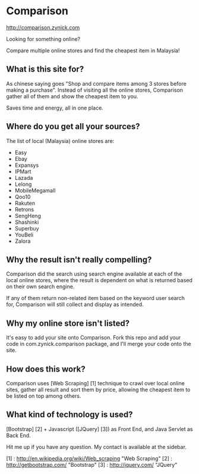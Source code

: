 # Comparison

http://comparison.zynick.com

Looking for something online?

Compare multiple online stores and find the cheapest item in Malaysia!

## What is this site for?

As chinese saying goes "Shop and compare items among 3 stores before making a purchase". Instead of visiting all the online stores, Comparison gather all of them and show the cheapest item to you. 

Saves time and energy, all in one place.

## Where do you get all your sources?

The list of local (Malaysia) online stores are:
 * Easy
 * Ebay
 * Expansys
 * IPMart
 * Lazada
 * Lelong
 * MobileMegamall
 * Qoo10
 * Rakuten
 * Retrons
 * SengHeng
 * Shashinki
 * Superbuy
 * YouBeli
 * Zalora

## Why the result isn't really compelling?

Comparison did the search using search engine available at each of the local online stores, where the result is dependent on what is returned based on their own search engine. 

If any of them return non-related item based on the keyword user search for, Comparison will still collect and display as intended.

## Why my online store isn't listed?

It's easy to add your site onto Comparison. Fork this repo and add your code in com.zynick.comparison package, and I'll merge your code onto the site.

## How does this work?

Comparison uses [Web Scraping] [1] technique to crawl over local online sites, gather all result and sort them by price, allowing the cheapest item to be listed on top among others.

## What kind of technology is used?

[Bootstrap] [2] + Javascript ([JQuery] [3]) as Front End, and Java Servlet as Back End.


Hit me up if you have any question. My contact is available at the sidebar.


 [1] : http://en.wikipedia.org/wiki/Web_scraping    "Web Scraping"
 [2] : http://getbootstrap.com/                     "Bootstrap"
 [3] : http://jquery.com/                           "JQuery"

